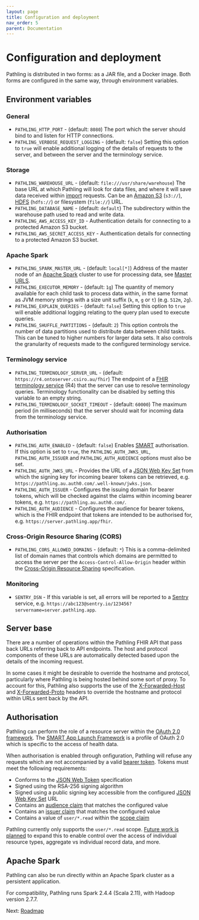 ```yaml
---
layout: page
title: Configuration and deployment
nav_order: 5
parent: Documentation
---
```


# Configuration and deployment

Pathling is distributed in two forms: as a JAR file, and a Docker image. Both
forms are configured in the same way, through environment variables.

## Environment variables

### General

- `PATHLING_HTTP_PORT` - (default: `8080`) The port which the server should bind
  to and listen for HTTP connections.
- `PATHLING_VERBOSE_REQUEST_LOGGING` - (default: `false`) Setting this option to
  `true` will enable additional logging of the details of requests to the
  server, and between the server and the terminology service.

### Storage

- `PATHLING_WAREHOUSE_URL` - (default: `file:///usr/share/warehouse`) The base
  URL at which Pathling will look for data files, and where it will save data
  received within [import](./import.html) requests. Can be an
  [Amazon S3](https://aws.amazon.com/s3/) (`s3://`),
  [HDFS](https://hadoop.apache.org/docs/r1.2.1/hdfs_design.html) (`hdfs://`) or
  filesystem (`file://`) URL.
- `PATHLING_DATABASE_NAME` - (default: `default`) The subdirectory within the
  warehouse path used to read and write data.
- `PATHLING_AWS_ACCESS_KEY_ID` - Authentication details for connecting to a
  protected Amazon S3 bucket.
- `PATHLING_AWS_SECRET_ACCESS_KEY` - Authentication details for connecting to a
  protected Amazon S3 bucket.

### Apache Spark

- `PATHLING_SPARK_MASTER_URL` - (default: `local[*]`) Address of the master node
  of an [Apache Spark](https://spark.apache.org/) cluster to use for processing
  data, see
  [Master URLS](https://spark.apache.org/docs/latest/submitting-applications.html#master-urls).
- `PATHLING_EXECUTOR_MEMORY` - (default: `1g`) The quantity of memory available
  for each child task to process data within, in the same format as JVM memory
  strings with a size unit suffix (`k`, `m`, `g` or `t`) (e.g. `512m`, `2g`).
- `PATHLING_EXPLAIN_QUERIES` - (default: `false`) Setting this option to `true`
  will enable additional logging relating to the query plan used to execute
  queries.
- `PATHLING_SHUFFLE_PARTITIONS` - (default: `2`) This option controls the number
  of data partitions used to distribute data between child tasks. This can be
  tuned to higher numbers for larger data sets. It also controls the granularity
  of requests made to the configured terminology service.

### Terminology service

- `PATHLING_TERMINOLOGY_SERVER_URL` - (default:
  `https://r4.ontoserver.csiro.au/fhir`) The endpoint of a
  [FHIR terminology service](https://hl7.org/fhir/R4/terminology-service.html)
  (R4) that the server can use to resolve terminology queries. Terminology
  functionality can be disabled by setting this variable to an empty string.
- `PATHLING_TERMINOLOGY_SOCKET_TIMEOUT` - (default: `60000`) The maximum period
  (in milliseconds) that the server should wait for incoming data from the
  terminology service.

### Authorisation

- `PATHLING_AUTH_ENABLED` - (default: `false`) Enables
  [SMART](https://hl7.org/fhir/smart-app-launch/index.html) authorisation. If
  this option is set to `true`, the `PATHLING_AUTH_JWKS_URL`,
  `PATHLING_AUTH_ISSUER` and `PATHLING_AUTH_AUDIENCE` options must also be set.
- `PATHLING_AUTH_JWKS_URL` - Provides the URL of a
  [JSON Web Key Set](https://tools.ietf.org/html/rfc7517) from which the signing
  key for incoming bearer tokens can be retrieved, e.g.
  `https://pathling.au.auth0.com/.well-known/jwks.json`.
- `PATHLING_AUTH_ISSUER` - Configures the issuing domain for bearer tokens,
  which will be checked against the claims within incoming bearer tokens, e.g.
  `https://pathling.au.auth0.com/`.
- `PATHLING_AUTH_AUDIENCE` - Configures the audience for bearer tokens, which is
  the FHIR endpoint that tokens are intended to be authorised for, e.g.
  `https://server.pathling.app/fhir`.

### Cross-Origin Resource Sharing (CORS)

- `PATHLING_CORS_ALLOWED_DOMAINS` - (default: `*`) This is a comma-delimited
  list of domain names that controls which domains are permitted to access the
  server per the `Access-Control-Allow-Origin` header within the
  [Cross-Origin Resource Sharing](https://developer.mozilla.org/en-US/docs/Web/HTTP/CORS)
  specification.

### Monitoring

- `SENTRY_DSN` - If this variable is set, all errors will be reported to a
  [Sentry](https://sentry.io) service, e.g.
  `https://abc123@sentry.io/123456?servername=server.pathling.app`.

## Server base

There are a number of operations within the Pathling FHIR API that pass back
URLs referring back to API endpoints. The host and protocol components of these
URLs are automatically detected based upon the details of the incoming request.

In some cases it might be desirable to override the hostname and protocol,
particularly where Pathling is being hosted behind some sort of proxy. To
account for this, Pathling also supports the use of the
[X-Forwarded-Host](https://developer.mozilla.org/en-US/docs/Web/HTTP/Headers/X-Forwarded-Host)
and
[X-Forwarded-Proto](https://developer.mozilla.org/en-US/docs/Web/HTTP/Headers/X-Forwarded-Proto)
headers to override the hostname and protocol within URLs sent back by the API.

## Authorisation

Pathling can perform the role of a resource server within the
[OAuth 2.0 framework](https://tools.ietf.org/html/rfc6749). The
[SMART App Launch Framework](https://hl7.org/fhir/smart-app-launch/index.html)
is a profile of OAuth 2.0 which is specific to the access of health data.

When authorisation is enabled through onfiguration, Pathling will refuse any
requests which are not accompanied by a valid
[bearer token](https://tools.ietf.org/html/rfc6750). Tokens must meet the
following requirements:

- Conforms to the [JSON Web Token](https://tools.ietf.org/html/rfc7519)
  specification
- Signed using the RSA-256 signing algorithm
- Signed using a public signing key accessible from the configured
  [JSON Web Key Set](https://tools.ietf.org/html/rfc7517) URL
- Contains an
  [audience claim](https://tools.ietf.org/html/rfc7519#section-4.1.3) that
  matches the configured value
- Contains an [issuer claim](https://tools.ietf.org/html/rfc7519#section-4.1.1)
  that matches the configured value
- Contains a value of `user/*.read` within the
  [scope claim](https://hl7.org/fhir/smart-app-launch/scopes-and-launch-context/index.html)

Pathling currently only supports the `user/*.read` scope.
[Future work is planned](./roadmap.html#authorisation-enhancements) to expand
this to enable control over the access of individual resource types, aggregate
vs individual record data, and more.

## Apache Spark

Pathling can also be run directly within an Apache Spark cluster as a persistent
application.

For compatibility, Pathling runs Spark 2.4.4 (Scala 2.11), with Hadoop version
2.7.7.

Next: [Roadmap](./roadmap.html)
